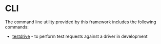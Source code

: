 # CLI

The command line utility provided by this framework includes the following commands:

- [testdrive](testdrive.md) - to perform test requests against a driver in development